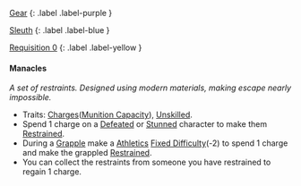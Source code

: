 
[Gear](Game/Gear-List)
{: .label .label-purple }

[Sleuth](Game/Sleuth)
{: .label .label-blue }

[Requisition 0](Game/Deployment#Requisition)
{: .label .label-yellow }
#### Manacles
*A set of restraints. Designed using modern materials, making escape nearly impossible.*
* Traits: [Charges](Game/Core/Terminology#Charges)([Munition Capacity](Game/Additional-Attributes#Munition%20Capacity)), [Unskilled](Game/Core/Blocks/Unskilled).
* Spend 1 charge on a [Defeated](Game/Core/Effects#Defeated) or [Stunned](Game/Core/Effects#Stunned) character to make them [Restrained](Game/Core/Effects#Restrained).
* During a [Grapple](Game/Core/Special-Combat-Actions#Grapple) make a [Athletics](Game/Core/Strength#Athletics) [Fixed Difficulty](Game/Core/Skills#Fixed%20Difficulty)(-2) to spend 1 charge and make the grappled [Restrained](Game/Core/Effects#Restrained).
* You can collect the restraints from someone you have restrained to regain 1 charge.

